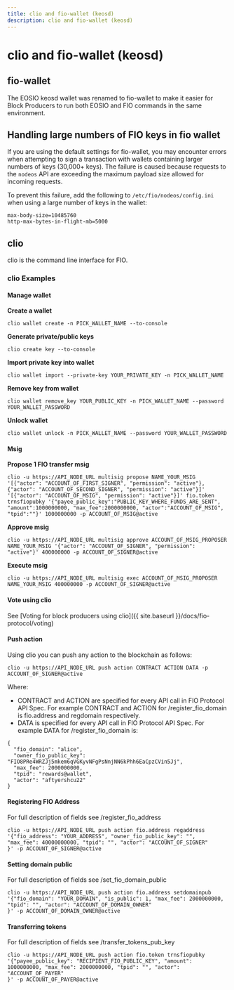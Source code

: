 ```yaml
---
title: clio and fio-wallet (keosd)
description: clio and fio-wallet (keosd)
---
```


# clio and fio-wallet (keosd)

## fio-wallet

The EOSIO keosd wallet was renamed to fio-wallet to make it easier for Block Producers to run both EOSIO and FIO commands in the same environment.

## Handling large numbers of FIO keys in fio wallet

If you are using the default settings for fio-wallet, you may encounter errors when attempting to sign a transaction with wallets containing larger numbers of keys (30,000+ keys). The failure is caused because requests to the `nodeos` API are exceeding the maximum payload size allowed for incoming requests.

To prevent this failure, add the following to `/etc/fio/nodeos/config.ini` when using a large number of keys in the wallet:

```
max-body-size=10485760
http-max-bytes-in-flight-mb=5000
```

## clio

clio is the command line interface for FIO.

### clio Examples

#### Manage wallet

**Create a wallet**

`clio wallet create -n PICK_WALLET_NAME --to-console`

**Generate private/public keys**

`clio create key --to-console`

**Import private key into wallet**

`clio wallet import --private-key YOUR_PRIVATE_KEY -n PICK_WALLET_NAME`

**Remove key from wallet**

`clio wallet remove_key YOUR_PUBLIC_KEY -n PICK_WALLET_NAME --password YOUR_WALLET_PASSWORD`

**Unlock wallet**

`clio wallet unlock -n PICK_WALLET_NAME --password YOUR_WALLET_PASSWORD`

#### Msig

**Propose 1 FIO transfer msig**
```shell
clio -u https://API_NODE_URL multisig propose NAME_YOUR_MSIG '[{"actor": "ACCOUNT_OF_FIRST_SIGNER", "permission": "active"},{"actor": "ACCOUNT_OF_SECOND_SIGNER", "permission": "active"}]' '[{"actor": "ACCOUNT_OF_MSIG", "permission": "active"}]' fio.token trnsfiopubky '{"payee_public_key":"PUBLIC_KEY_WHERE_FUNDS_ARE_SENT", "amount":1000000000, "max_fee":2000000000, "actor":"ACCOUNT_OF_MSIG", "tpid":""}' 1000000000 -p ACCOUNT_OF_MSIG@active
```

**Approve msig**

```shell
clio -u https://API_NODE_URL multisig approve ACCOUNT_OF_MSIG_PROPOSER NAME_YOUR_MSIG '{"actor": "ACCOUNT_OF_SIGNER", "permission": "active"}' 400000000 -p ACCOUNT_OF_SIGNER@active
```

**Execute msig**
```shell
clio -u https://API_NODE_URL multisig exec ACCOUNT_OF_MSIG_PROPOSER NAME_YOUR_MSIG 400000000 -p ACCOUNT_OF_SIGNER@active
```

#### Vote using clio

See [Voting for block producers using clio]({{ site.baseurl }}/docs/fio-protocol/voting)

#### Push action

Using clio you can push any action to the blockchain as follows:

`clio -u https://API_NODE_URL push action CONTRACT ACTION DATA -p ACCOUNT_OF_SIGNER@active`

Where:

* CONTRACT and ACTION are specified for every API call in FIO Protocol API Spec. For example CONTRACT and ACTION for /register_fio_domain is fio.address and regdomain respectively.
* DATA is specified for every API call in FIO Protocol API Spec. For example DATA for /register_fio_domain is:

```
{
  "fio_domain": "alice",
  "owner_fio_public_key": "FIO8PRe4WRZJj5mkem6qVGKyvNFgPsNnjNN6kPhh6EaCpzCVin5Jj",
  "max_fee": 2000000000,
  "tpid": "rewards@wallet",
  "actor": "aftyershcu22"
}
```

#### Registering FIO Address

For full description of fields see /register_fio_address
```
clio -u https://API_NODE_URL push action fio.address regaddress '{"fio_address": "YOUR_ADDRESS", "owner_fio_public_key": "", "max_fee": 40000000000, "tpid": "", "actor": "ACCOUNT_OF_SIGNER"
}' -p ACCOUNT_OF_SIGNER@active
```

#### Setting domain public

For full description of fields see /set_fio_domain_public
```
clio -u https://API_NODE_URL push action fio.address setdomainpub '{"fio_domain": "YOUR_DOMAIN", "is_public": 1, "max_fee": 2000000000, "tpid": "", "actor": "ACCOUNT_OF_DOMAIN_OWNER"
}' -p ACCOUNT_OF_DOMAIN_OWNER@active
```

#### Transferring tokens

For full description of fields see /transfer_tokens_pub_key
```
clio -u https://API_NODE_URL push action fio.token trnsfiopubky '{"payee_public_key": "RECIPIENT_FIO_PUBLIC_KEY", "amount": 1000000000, "max_fee": 2000000000, "tpid": "", "actor": "ACCOUNT_OF_PAYER"
}' -p ACCOUNT_OF_PAYER@active
```
